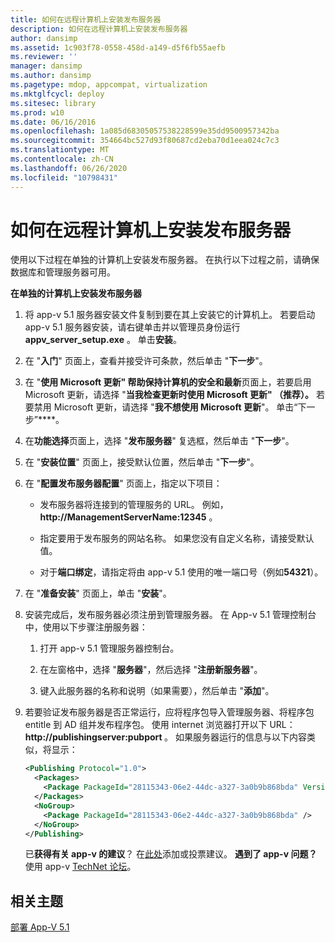 ```yaml
---
title: 如何在远程计算机上安装发布服务器
description: 如何在远程计算机上安装发布服务器
author: dansimp
ms.assetid: 1c903f78-0558-458d-a149-d5f6fb55aefb
ms.reviewer: ''
manager: dansimp
ms.author: dansimp
ms.pagetype: mdop, appcompat, virtualization
ms.mktglfcycl: deploy
ms.sitesec: library
ms.prod: w10
ms.date: 06/16/2016
ms.openlocfilehash: 1a085d68305057538228599e35dd9500957342ba
ms.sourcegitcommit: 354664bc527d93f80687cd2eba70d1eea024c7c3
ms.translationtype: MT
ms.contentlocale: zh-CN
ms.lasthandoff: 06/26/2020
ms.locfileid: "10798431"
---
```

# 如何在远程计算机上安装发布服务器


使用以下过程在单独的计算机上安装发布服务器。 在执行以下过程之前，请确保数据库和管理服务器可用。

**在单独的计算机上安装发布服务器**

1. 将 app-v 5.1 服务器安装文件复制到要在其上安装它的计算机上。 若要启动 app-v 5.1 服务器安装，请右键单击并以管理员身份运行**appv\_server\_setup.exe** 。 单击**安装**。

2. 在 "**入门**" 页面上，查看并接受许可条款，然后单击 "**下一步**"。

3. 在 "**使用 Microsoft 更新" 帮助保持计算机的安全和最新**页面上，若要启用 Microsoft 更新，请选择 "**当我检查更新时使用 Microsoft 更新" （推荐）。** 若要禁用 Microsoft 更新，请选择 "**我不想使用 Microsoft 更新**"。 单击“下一步”****。

4. 在**功能选择**页面上，选择 "**发布服务器**" 复选框，然后单击 "**下一步**"。

5. 在 "**安装位置**" 页面上，接受默认位置，然后单击 "**下一步**"。

6. 在 "**配置发布服务器配置**" 页面上，指定以下项目：

   -   发布服务器将连接到的管理服务的 URL。 例如， **http://ManagementServerName:12345** 。

   -   指定要用于发布服务的网站名称。 如果您没有自定义名称，请接受默认值。

   -   对于**端口绑定**，请指定将由 app-v 5.1 使用的唯一端口号（例如**54321**）。

7. 在 "**准备安装**" 页面上，单击 "**安装**"。

8. 安装完成后，发布服务器必须注册到管理服务器。 在 App-v 5.1 管理控制台中，使用以下步骤注册服务器：

   1.  打开 app-v 5.1 管理服务器控制台。

   2.  在左窗格中，选择 "**服务器**"，然后选择 "**注册新服务器**"。

   3.  键入此服务器的名称和说明（如果需要），然后单击 "**添加**"。

9. 若要验证发布服务器是否正常运行，应将程序包导入管理服务器、将程序包 entitle 到 AD 组并发布程序包。 使用 internet 浏览器打开以下 URL： <strong> http://publishingserver:pubport </strong> 。 如果服务器运行的信息与以下内容类似，将显示：

   ```xml
   <Publishing Protocol="1.0">
     <Packages>
       <Package PackageId="28115343-06e2-44dc-a327-3a0b9b868bda" VersionId="5d03c08f-51dc-4026-8cf9-15ebe3d65a72" PackageUrl="\\server\share\file.appv" />
     </Packages>
     <NoGroup>
       <Package PackageId="28115343-06e2-44dc-a327-3a0b9b868bda" />
     </NoGroup>
   </Publishing>
   ```

   已**获得有关 app-v 的建议**？ 在[此处](http://appv.uservoice.com/forums/280448-microsoft-application-virtualization)添加或投票建议。 **遇到了 app-v 问题？** 使用 app-v [TechNet 论坛](https://social.technet.microsoft.com/Forums/home?forum=mdopappv)。

## 相关主题


[部署 App-V 5.1](deploying-app-v-51.md)

 

 





